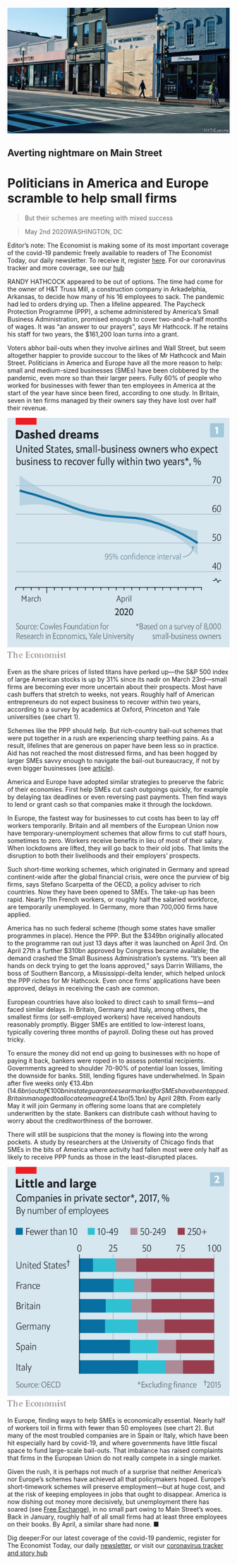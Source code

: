![](./images/20200502_FNP002_0.jpg)

## Averting nightmare on Main Street

# Politicians in America and Europe scramble to help small firms

> But their schemes are meeting with mixed success

> May 2nd 2020WASHINGTON, DC

Editor’s note: The Economist is making some of its most important coverage of the covid-19 pandemic freely available to readers of The Economist Today, our daily newsletter. To receive it, register [here](https://www.economist.com//newslettersignup). For our coronavirus tracker and more coverage, see our [hub](https://www.economist.com//coronavirus)

RANDY HATHCOCK appeared to be out of options. The time had come for the owner of H&T Truss Mill, a construction company in Arkadelphia, Arkansas, to decide how many of his 16 employees to sack. The pandemic had led to orders drying up. Then a lifeline appeared. The Paycheck Protection Programme (PPP), a scheme administered by America’s Small Business Administration, promised enough to cover two-and-a-half months of wages. It was “an answer to our prayers”, says Mr Hathcock. If he retains his staff for two years, the $161,200 loan turns into a grant.

Voters abhor bail-outs when they involve airlines and Wall Street, but seem altogether happier to provide succour to the likes of Mr Hathcock and Main Street. Politicians in America and Europe have all the more reason to help: small and medium-sized businesses (SMEs) have been clobbered by the pandemic, even more so than their larger peers. Fully 60% of people who worked for businesses with fewer than ten employees in America at the start of the year have since been fired, according to one study. In Britain, seven in ten firms managed by their owners say they have lost over half their revenue.

![](./images/20200502_FNC381.png)

Even as the share prices of listed titans have perked up—the S&P 500 index of large American stocks is up by 31% since its nadir on March 23rd—small firms are becoming ever more uncertain about their prospects. Most have cash buffers that stretch to weeks, not years. Roughly half of American entrepreneurs do not expect business to recover within two years, according to a survey by academics at Oxford, Princeton and Yale universities (see chart 1).

Schemes like the PPP should help. But rich-country bail-out schemes that were put together in a rush are experiencing sharp teething pains. As a result, lifelines that are generous on paper have been less so in practice. Aid has not reached the most distressed firms, and has been hogged by larger SMEs savvy enough to navigate the bail-out bureaucracy, if not by even bigger businesses (see [article](https://www.economist.com//finance-and-economics/2020/05/02/americas-large-firms-can-count-on-generous-government-support)).

America and Europe have adopted similar strategies to preserve the fabric of their economies. First help SMEs cut cash outgoings quickly, for example by delaying tax deadlines or even reversing past payments. Then find ways to lend or grant cash so that companies make it through the lockdown.

In Europe, the fastest way for businesses to cut costs has been to lay off workers temporarily. Britain and all members of the European Union now have temporary-unemployment schemes that allow firms to cut staff hours, sometimes to zero. Workers receive benefits in lieu of most of their salary. When lockdowns are lifted, they will go back to their old jobs. That limits the disruption to both their livelihoods and their employers’ prospects.

Such short-time working schemes, which originated in Germany and spread continent-wide after the global financial crisis, were once the purview of big firms, says Stefano Scarpetta of the OECD, a policy adviser to rich countries. Now they have been opened to SMEs. The take-up has been rapid. Nearly 11m French workers, or roughly half the salaried workforce, are temporarily unemployed. In Germany, more than 700,000 firms have applied.

America has no such federal scheme (though some states have smaller programmes in place). Hence the PPP. But the $349bn originally allocated to the programme ran out just 13 days after it was launched on April 3rd. On April 27th a further $310bn approved by Congress became available; the demand crashed the Small Business Administration’s systems. “It’s been all hands on deck trying to get the loans approved,” says Darrin Williams, the boss of Southern Bancorp, a Mississippi-delta lender, which helped unlock the PPP riches for Mr Hathcock. Even once firms’ applications have been approved, delays in receiving the cash are common.

European countries have also looked to direct cash to small firms—and faced similar delays. In Britain, Germany and Italy, among others, the smallest firms (or self-employed workers) have received handouts reasonably promptly. Bigger SMEs are entitled to low-interest loans, typically covering three months of payroll. Doling these out has proved tricky.

To ensure the money did not end up going to businesses with no hope of paying it back, bankers were roped in to assess potential recipients. Governments agreed to shoulder 70-90% of potential loan losses, limiting the downside for banks. Still, lending figures have underwhelmed. In Spain after five weeks only €13.4bn ($14.6bn) out of €100bn in state guarantees earmarked for SMEs have been tapped. Britain managed to allocate a meagre £4.1bn ($5.1bn) by April 28th. From early May it will join Germany in offering some loans that are completely underwritten by the state. Bankers can distribute cash without having to worry about the creditworthiness of the borrower.

There will still be suspicions that the money is flowing into the wrong pockets. A study by researchers at the University of Chicago finds that SMEs in the bits of America where activity had fallen most were only half as likely to receive PPP funds as those in the least-disrupted places.

![](./images/20200502_FNC391.png)

In Europe, finding ways to help SMEs is economically essential. Nearly half of workers toil in firms with fewer than 50 employees (see chart 2). But many of the most troubled companies are in Spain or Italy, which have been hit especially hard by covid-19, and where governments have little fiscal space to fund large-scale bail-outs. That imbalance has raised complaints that firms in the European Union do not really compete in a single market.

Given the rush, it is perhaps not much of a surprise that neither America’s nor Europe’s schemes have achieved all that policymakers hoped. Europe’s short-timework schemes will preserve employment—but at huge cost, and at the risk of keeping employees in jobs that ought to disappear. America is now dishing out money more decisively, but unemployment there has soared (see [Free Exchange](https://www.economist.com//finance-and-economics/2020/05/02/why-the-unemployed-in-america-could-face-a-lost-decade)), in no small part owing to Main Street’s woes. Back in January, roughly half of all small firms had at least three employees on their books. By April, a similar share had none. ■

Dig deeper:For our latest coverage of the covid-19 pandemic, register for The Economist Today, our daily [newsletter](https://www.economist.com//newslettersignup), or visit our [coronavirus tracker and story hub](https://www.economist.com//coronavirus)
